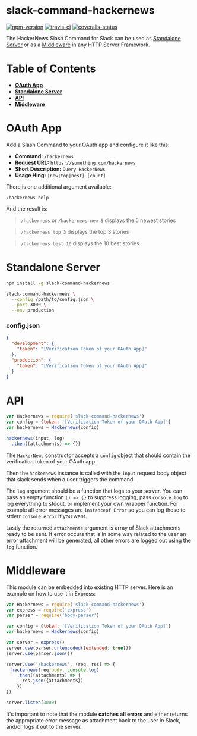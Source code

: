 

# slack-command-hackernews

[![npm-version]][npm] [![travis-ci]][travis] [![coveralls-status]][coveralls]

The HackerNews Slash Command for Slack can be used as [Standalone Server][standalone-server] or as a [Middleware][middleware] in any HTTP Server Framework.


# Table of Contents

- **[OAuth App][oauth-app]**
- **[Standalone Server][standalone-server]**
- **[API][api]**
- **[Middleware][middleware]**


# OAuth App

Add a Slash Command to your OAuth app and configure it like this:

- **Command:** `/hackernews`
- **Request URL:** `https://something.com/hackernews`
- **Short Description:** `Query HackerNews`
- **Usage Hing:** `[new|top|best] [count]`

There is one additional argument available:

```
/hackernews help
```

And the result is:

> `/hackernews` or `/hackernews new 5` displays the 5 newest stories

> `/hackernews top 3` displays the top 3 stories

> `/hackernews best 10` displays the 10 best stories


# Standalone Server

```bash
npm install -g slack-command-hackernews
```

```bash
slack-command-hackernews \
  --config /path/to/config.json \
  --port 3000 \
  --env production
```

### config.json

```json
{
  "development": {
    "token": "[Verification Token of your OAuth App]"
  },
  "production": {
    "token": "[Verification Token of your OAuth App]"
  }
}
```

# API

```js
var Hackernews = require('slack-command-hackernews')
var config = {token: '[Verification Token of your OAuth App]'}
var hackernews = Hackernews(config)

hackernews(input, log)
  .then((attachments) => {})
```

The `HackerNews` constructor accepts a `config` object that should contain the verification token of your OAuth app.

Then the `hackernews` instance is called with the `input` request body object that slack sends when a user triggers the command.

The `log` argument should be a function that logs to your server. You can pass an empty function `() => {}` to suppress logging, pass `console.log` to log everything to stdout, or implement your own wrapper function. For example all error messages are `instanceof Error` so you can log those to stderr `console.error` if you want.

Lastly the returned `attachments` argument is array of Slack attachments ready to be sent. If error occurs that is in some way related to the user an error attachment will be generated, all other errors are logged out using the `log` function.


# Middleware

This module can be embedded into existing HTTP server. Here is an example on how to use it in Express:

```js
var Hackernews = require('slack-command-hackernews')
var express = require('express')
var parser = require('body-parser')

var config = {token: '[Verification Token of your OAuth App]'}
var hackernews = Hackernews(config)

var server = express()
server.use(parser.urlencoded({extended: true}))
server.use(parser.json())

server.use('/hackernews', (req, res) => {
  hackernews(req.body, console.log)
    .then((attachments) => {
      res.json({attachments})
    })
})

server.listen(3000)
```

It's important to note that the module **catches all errors** and either returns the appropriate error message as attachment back to the user in Slack, and/or logs it out to the server.


  [npm-version]: https://img.shields.io/npm/v/slack-command-hackernews.svg?style=flat-square (NPM Package Version)
  [travis-ci]: https://img.shields.io/travis/simov/slack-command-hackernews/master.svg?style=flat-square (Build Status - Travis CI)
  [coveralls-status]: https://img.shields.io/coveralls/simov/slack-command-hackernews.svg?style=flat-square (Test Coverage - Coveralls)

  [npm]: https://www.npmjs.com/package/slack-command-hackernews
  [travis]: https://travis-ci.org/simov/slack-command-hackernews
  [coveralls]: https://coveralls.io/github/simov/slack-command-hackernews

  [oauth-app]: #oauth-app
  [standalone-server]: #standalone-server
  [api]: #api
  [middleware]: #middleware
